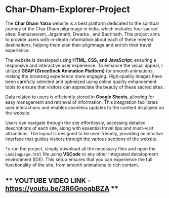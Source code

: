 # Char-Dham-Explorer-Project

The **Char Dham Yatra** website is a best platform dedicated to the spiritual journey of the Char Dham pilgrimage in India, which includes four sacred sites: Rameswaram, Jagannath, Dwarka , and Badrinath. This project aims to provide users with in-depth information about each of these revered destinations, helping them plan their pilgrimage and enrich their travel experience.

The website is developed using **HTML, CSS, and JavaScript**, ensuring a responsive and interactive user experience. To enhance the visual appeal, I utilized **GSAP (GreenSock Animation Platform)** for smooth animations, making the browsing experience more engaging. High-quality images have been carefully selected and optimized using online quality enhancement tools to ensure that visitors can appreciate the beauty of these sacred sites.

Data related to users is efficiently stored in **Google Sheets**, allowing for easy management and retrieval of information. This integration facilitates user interactions and enables seamless updates to the content displayed on the website.

Users can navigate through the site effortlessly, accessing detailed descriptions of each site, along with essential travel tips and must-visit attractions. The layout is designed to be user-friendly, providing an intuitive interface that guides visitors through the various sections of the website.

To run the project, simply download all the necessary files and open the `Landingpage.html` file using **VSCode** or any other integrated development environment (IDE). This setup ensures that you can experience the full functionality of the site, from smooth animations to rich content. 

** YOUTUBE VIDEO LINK - https://youtu.be/3R6GnoqbBZA **
--- 
